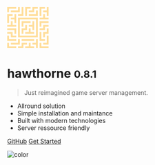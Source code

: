 ![logo][image-1]

# hawthorne <small>0.8.1</small>

> Just reimagined game server management.

* Allround solution
* Simple installation and maintance
* Built with modern technologies
* Server ressource friendly

[GitHub][1]
[Get Started][2]

![color][image-2]

[1]:	https://github.com/laevis/hawthorne/
[2]:	getting-started#getting-started-with-hawthorne

[image-1]:	images/logo.svg
[image-2]:	#1F262D
